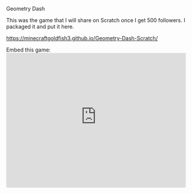 Geometry Dash

This was the game that I will share on Scratch once I get 500 followers. I packaged it and put it here.

https://minecraftgoldfish3.github.io/Geometry-Dash-Scratch/

Embed this game: <iframe src="https://minecraftgoldfish3.github.io/Geometry-Dash-Scratch/Geometry%20Dash.html" allowtransparency="true" width="480" height="360" frameborder="0" scrolling="no" allowfullscreen></iframe>
